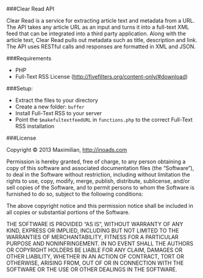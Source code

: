 ###Clear Read API

Clear Read is a service for extracting article text and metadata from a URL. The API takes any article URL as an input and turns it into a full-text XML feed that can be integrated into a third party application. Along with the article text, Clear Read pulls out metadata such as title, description and link. The API uses RESTful calls and responses are formatted in XML and JSON.

###Requirements

- PHP
- Full-Text RSS License (http://fivefilters.org/content-only/#download)

###Setup:

- Extract the files to your directory
- Create a new folder: ```buffer```
- Install Full-Text RSS to your server
- Point the ```$makefultextfeedURL``` in ```functions.php``` to the correct Full-Text RSS installation

###License

Copyright © 2013 Maximilian, http://inoads.com

Permission is hereby granted, free of charge, to any person obtaining a copy of this software and associated documentation files (the “Software”), to deal in the Software without restriction, including without limitation the rights to use, copy, modify, merge, publish, distribute, sublicense, and/or sell copies of the Software, and to permit persons to whom the Software is furnished to do so, subject to the following conditions:

The above copyright notice and this permission notice shall be included in all copies or substantial portions of the Software.

THE SOFTWARE IS PROVIDED “AS IS”, WITHOUT WARRANTY OF ANY KIND, EXPRESS OR IMPLIED, INCLUDING BUT NOT LIMITED TO THE WARRANTIES OF MERCHANTABILITY, FITNESS FOR A PARTICULAR PURPOSE AND NONINFRINGEMENT. IN NO EVENT SHALL THE AUTHORS OR COPYRIGHT HOLDERS BE LIABLE FOR ANY CLAIM, DAMAGES OR OTHER LIABILITY, WHETHER IN AN ACTION OF CONTRACT, TORT OR OTHERWISE, ARISING FROM, OUT OF OR IN CONNECTION WITH THE SOFTWARE OR THE USE OR OTHER DEALINGS IN THE SOFTWARE.
